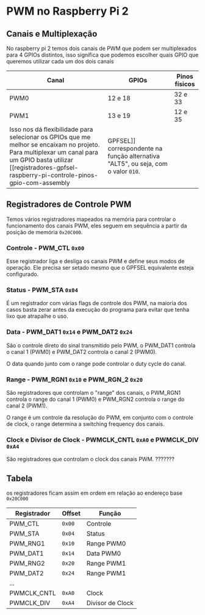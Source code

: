 # PWM no Raspberry Pi 2
## Canais e Multiplexação
No raspberry pi 2 temos dois canais de PWM que podem ser multiplexados para 4 GPIOs distintos, isso significa que podemos escolher quais GPIO que queremos utilizar cada um dos dois canais 

| Canal | GPIOs   | Pinos físicos |
| ----- | ------- | ------------- |
| PWM0  | 12 e 18 | 32 e 33       |
| PWM1  | 13 e 19 | 12 e 35       |
Isso nos dá flexibilidade para selecionar os GPIOs que me melhor se encaixam no projeto. Para multiplexar um canal para um GPIO basta utilizar [[registradores-gpfsel-raspberry-pi-controle-pinos-gpio-com-assembly|GPFSEL]] correspondente na função alternativa "ALT5", ou seja, com o valor `010`.

## Registradores de Controle PWM
Temos vários registradores mapeados na memória para controlar o funcionamento dos canais PWM, eles seguem em sequência a partir da posição de memória `0x20C000`.

### Controle - PWM_CTL `0x00`
Esse registrador liga e desliga os canais PWM e define seus modos de operação. Ele precisa ser setado mesmo que o GPFSEL equivalente esteja configurado.

### Status - PWM_STA `0x04`
É um registrador com várias flags de controle dos PWM, na maioria dos casos basta zerar antes da execução do programa para evitar que tenha lixo que atrapalhe o uso.

### Data - PWM_DAT1 `0x14` e PWM_DAT2 `0x24`
São o controle direto do sinal transmitido pelo PWM, o PWM_DAT1 controla o canal 1 (PWM0) e PWM_DAT2 controla o canal 2 (PWM0).

O data quando junto com o range pode controlar o duty cycle do canal.

### Range - PWM_RGN1 `0x10` e PWM_RGN_2 `0x20`
São registradores que controlam o "range" dos canais, o PWM_RGN1 controla o range do canal 1 (PWM0) e PWM_RGN2 controla o range do canal 2 (PWM1).

O range é um controle da resolução do PWM, em conjunto com o controle de clock, o range determina a switching frequency dos canais.

###  Clock e Divisor de Clock - PWMCLK_CNTL `0xA0` e PWMCLK_DIV `0xA4`
São registradores que controlam o clock dos canais PWM. ???????


## Tabela
os registradores ficam assim em ordem em relação ao endereço base `0x20C000`

| Registrador | Offset | Função           |
| ----------- | ------ | ---------------- |
| PWM_CTL     | `0x00` | Controle         |
| PWM_STA     | `0x04` | Status           |
| PWM_RNG1    | `0x10` | Range PWM0       |
| PWM_DAT1    | `0x14` | Data PWM0        |
| PWM_RNG2    | `0x20` | Range PWM1       |
| PWM_DAT2    | `0x24` | Range PWM1       |
| ...         |        |                  |
| PWMCLK_CNTL | `0xA0` | Clock            |
| PWMCLK_DIV  | `0xA4` | Divisor de Clock |

